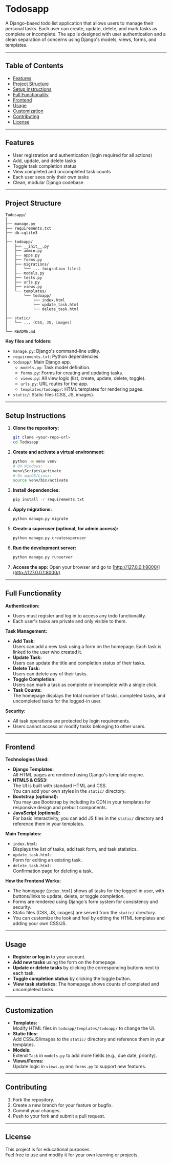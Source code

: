 # Todosapp

A Django-based todo list application that allows users to manage their personal tasks. Each user can create, update, delete, and mark tasks as complete or incomplete. The app is designed with user authentication and a clean separation of concerns using Django's models, views, forms, and templates.

---

## Table of Contents

- [Features](#features)
- [Project Structure](#project-structure)
- [Setup Instructions](#setup-instructions)
- [Full Functionality](#full-functionality)
- [Frontend](#frontend)
- [Usage](#usage)
- [Customization](#customization)
- [Contributing](#contributing)
- [License](#license)

---

## Features

- User registration and authentication (login required for all actions)
- Add, update, and delete tasks
- Toggle task completion status
- View completed and uncompleted task counts
- Each user sees only their own tasks
- Clean, modular Django codebase

---

## Project Structure

```
Todosapp/
│
├── manage.py
├── requirements.txt
├── db.sqlite3
│
├── todoapp/
│   ├── __init__.py
│   ├── admin.py
│   ├── apps.py
│   ├── forms.py
│   ├── migrations/
│   │   └── ... (migration files)
│   ├── models.py
│   ├── tests.py
│   ├── urls.py
│   ├── views.py
│   └── templates/
│       └── todoapp/
│           ├── index.html
│           ├── update_task.html
│           └── delete_task.html
│
├── static/
│   └── ... (CSS, JS, images)
│
└── README.md
```

**Key files and folders:**

- `manage.py`: Django's command-line utility.
- `requirements.txt`: Python dependencies.
- `todoapp/`: Main Django app.
  - `models.py`: Task model definition.
  - `forms.py`: Forms for creating and updating tasks.
  - `views.py`: All view logic (list, create, update, delete, toggle).
  - `urls.py`: URL routes for the app.
  - `templates/todoapp/`: HTML templates for rendering pages.
- `static/`: Static files (CSS, JS, images).

---

## Setup Instructions

1. **Clone the repository:**
   ```bash
   git clone <your-repo-url>
   cd Todosapp
   ```

2. **Create and activate a virtual environment:**
   ```bash
   python -m venv venv
   # On Windows:
   venv\Scripts\activate
   # On macOS/Linux:
   source venv/bin/activate
   ```

3. **Install dependencies:**
   ```bash
   pip install -r requirements.txt
   ```

4. **Apply migrations:**
   ```bash
   python manage.py migrate
   ```

5. **Create a superuser (optional, for admin access):**
   ```bash
   python manage.py createsuperuser
   ```

6. **Run the development server:**
   ```bash
   python manage.py runserver
   ```

7. **Access the app:**
   Open your browser and go to [http://127.0.0.1:8000/](http://127.0.0.1:8000/)

---

## Full Functionality

**Authentication:**
- Users must register and log in to access any todo functionality.
- Each user's tasks are private and only visible to them.

**Task Management:**
- **Add Task:**  
  Users can add a new task using a form on the homepage. Each task is linked to the user who created it.
- **Update Task:**  
  Users can update the title and completion status of their tasks.
- **Delete Task:**  
  Users can delete any of their tasks.
- **Toggle Completion:**  
  Users can mark a task as complete or incomplete with a single click.
- **Task Counts:**  
  The homepage displays the total number of tasks, completed tasks, and uncompleted tasks for the logged-in user.

**Security:**
- All task operations are protected by login requirements.
- Users cannot access or modify tasks belonging to other users.

---

## Frontend

**Technologies Used:**
- **Django Templates:**  
  All HTML pages are rendered using Django's template engine.
- **HTML5 & CSS3:**  
  The UI is built with standard HTML and CSS.  
  You can add your own styles in the `static/` directory.
- **Bootstrap (optional):**  
  You may use Bootstrap by including its CDN in your templates for responsive design and prebuilt components.
- **JavaScript (optional):**  
  For basic interactivity, you can add JS files in the `static/` directory and reference them in your templates.

**Main Templates:**
- `index.html`:  
  Displays the list of tasks, add task form, and task statistics.
- `update_task.html`:  
  Form for editing an existing task.
- `delete_task.html`:  
  Confirmation page for deleting a task.

**How the Frontend Works:**
- The homepage (`index.html`) shows all tasks for the logged-in user, with buttons/links to update, delete, or toggle completion.
- Forms are rendered using Django's form system for consistency and security.
- Static files (CSS, JS, images) are served from the `static/` directory.
- You can customize the look and feel by editing the HTML templates and adding your own CSS/JS.

---

## Usage

- **Register or log in** to your account.
- **Add new tasks** using the form on the homepage.
- **Update or delete tasks** by clicking the corresponding buttons next to each task.
- **Toggle completion status** by clicking the toggle button.
- **View task statistics**: The homepage shows counts of completed and uncompleted tasks.

---

## Customization

- **Templates:**  
  Modify HTML files in `todoapp/templates/todoapp/` to change the UI.
- **Static files:**  
  Add CSS/JS/images to the `static/` directory and reference them in your templates.
- **Models:**  
  Extend `Task` in `models.py` to add more fields (e.g., due date, priority).
- **Views/Forms:**  
  Update logic in `views.py` and `forms.py` to support new features.

---

## Contributing

1. Fork the repository.
2. Create a new branch for your feature or bugfix.
3. Commit your changes.
4. Push to your fork and submit a pull request.

---

## License

This project is for educational purposes.  
Feel free to use and modify it for your own learning or projects.
